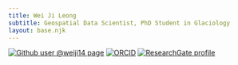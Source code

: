```yaml
---
title: Wei Ji Leong
subtitle: Geospatial Data Scientist, PhD Student in Glaciology
layout: base.njk
---
```


[![Github user @weiji14 page](https://img.shields.io/badge/Github-@weiji14-black.svg?logo=github)](https://github.com/weiji14)
[![ORCID](https://img.shields.io/badge/ORCID-0000--0003--2354--1988-%23A6CE39?logo=orcid)](https://orcid.org/0000-0003-2354-1988)
[![ResearchGate profile](https://img.shields.io/badge/ResearchGate-Wei_Ji_Leong-%2300d0af?logo=researchgate)](https://www.researchgate.net/profile/Wei_Ji_Leong)
